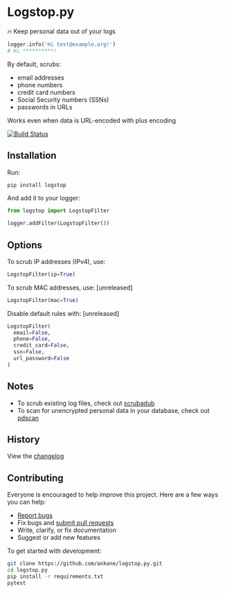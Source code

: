 # Logstop.py

:fire: Keep personal data out of your logs

```python
logger.info('Hi test@example.org!')
# Hi **********!
```

By default, scrubs:

- email addresses
- phone numbers
- credit card numbers
- Social Security numbers (SSNs)
- passwords in URLs

Works even when data is URL-encoded with plus encoding

[![Build Status](https://github.com/ankane/logstop.py/workflows/build/badge.svg?branch=master)](https://github.com/ankane/logstop.py/actions)

## Installation

Run:

```sh
pip install logstop
```

And add it to your logger:

```python
from logstop import LogstopFilter

logger.addFilter(LogstopFilter())
```

## Options

To scrub IP addresses (IPv4), use:

```python
LogstopFilter(ip=True)
```

To scrub MAC addresses, use: [unreleased]

```python
LogstopFilter(mac=True)
```

Disable default rules with: [unreleased]

```python
LogstopFilter(
  email=False,
  phone=False,
  credit_card=False,
  ssn=False,
  url_password=False
)
```

## Notes

- To scrub existing log files, check out [scrubadub](https://github.com/datascopeanalytics/scrubadub)
- To scan for unencrypted personal data in your database, check out [pdscan](https://github.com/ankane/pdscan)

## History

View the [changelog](CHANGELOG.md)

## Contributing

Everyone is encouraged to help improve this project. Here are a few ways you can help:

- [Report bugs](https://github.com/ankane/logstop.py/issues)
- Fix bugs and [submit pull requests](https://github.com/ankane/logstop.py/pulls)
- Write, clarify, or fix documentation
- Suggest or add new features

To get started with development:

```sh
git clone https://github.com/ankane/logstop.py.git
cd logstop.py
pip install -r requirements.txt
pytest
```

